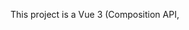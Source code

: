 <!-- Use this file to provide workspace-specific custom instructions to Copilot. For more details, visit https://code.visualstudio.com/docs/copilot/copilot-customization#_use-a-githubcopilotinstructionsmd-file -->

This project is a Vue 3 (Composition API, <script setup>) Likert scale survey for a health care nursing course. It features multiple questions, radio button responses, user data persistence to a database, and animated chart/graph results. Prioritize best practices for Vue 3, Vite, and modern charting libraries.
